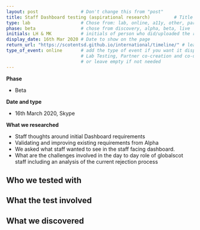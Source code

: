 ```yaml
---
layout: post                # Don't change this from "post"
title: Staff Dashboard testing (aspirational research)         # Title to show on the page
type: lab                   # Chose from: lab, online, a11y, other, partner
phase: beta                 # chose from discovery, alpha, beta, live
initials: LH & MK           # initials of person who did/uploaded the research
display_date: 16th Mar 2020 # Date to show on the page
return_url: "https://scotentsd.github.io/international/timeline/" # leave like this - don't change it   
type_of_event: online       # add the type of event if you want it displayed added to the heading when the post is clicked on
                            # Lab Testing, Partner co-creation and co-design, Accessibility, Online research and testing, Events, F2F and testing
                            # or leave empty if not needed
---
```


**Phase**
- Beta

**Date and type**
- 16th March 2020, Skype

**What we researched**
- Staff thoughts around initial Dashboard requirements
- Validating and improving existing requirements from Alpha
- We asked what staff wanted to see in the staff facing dashboard.
- What are the challenges involved in the day  to day role of globalscot staff including an analysis of the current rejection process


**Who we tested with**
-


**What the test involved**
-


**What we discovered**
-   
